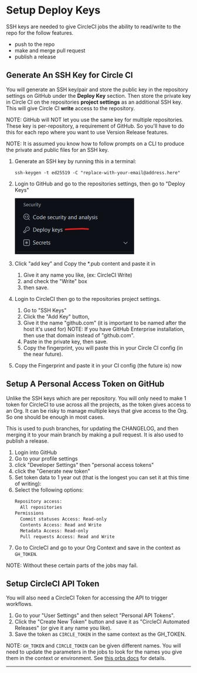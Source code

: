 # Setup Deploy Keys

SSH keys are needed to give CircleCI jobs the ability to read/write to the repo
for the follow features.

* push to the repo
* make and merge pull request
* publish a release

## Generate An SSH Key for Circle CI

You will generate an SSH key/pair and store the public key in the repository
settings on GitHub under the **Deploy Key** section. Then store the private key
in Circle CI on the repositories **project settings** as an additional SSH key.
This will give Circle CI **write** access to the repository.

NOTE: GitHub will NOT let you use the same key for multiple repositories.
These key is per-repository, a requirement of GitHub. So you'll
have to do this for each repo where you want to use Version Release features.

NOTE: It is assumed you know how to follow prompts on a CLI to produce the
private and public files for an SSH key.

1. Generate an SSH key by running this in a terminal:
   ```
   ssh-keygen -t ed25519 -C "replace-with-your-email@address.here"
   ```
2. Login to GitHub and go to the repositories settings, then go to "Deploy Keys"

   ![img.png](assets/deploy-keys.png)

3. Click "add key" and Copy the *.pub content and paste it in
   1. Give it any name you like, (ex: CircleCI Write)
   2. and check the "Write" box
   3. then save.
4. Login to CircleCI then go to the repositories project settings.
   1. Go to "SSH Keys"
   2. Click the "Add Key" button,
   3. Give it the name "github.com" (it is important to be named after the host
      it's used for)
      NOTE: If you have GitHub Enterprise installation, then use that domain
            instead of "github.com".
   4. Paste in the private key, then save.
   5. Copy the fingerprint, you will paste this in your Circle CI config (in
      the near future).
5. Copy the Fingerprint and paste it in your CI config (the future is) now

## Setup A Personal Access Token on GitHub

Unlike the SSH keys which are per repository. You will only need to make 1
token for CircleCI to use across all the projects, as the token gives access to
an Org. It can be risky to manage multiple keys that give access to the
Org. So one should be enough in most cases.

This is used to push branches, for updating the CHANGELOG, and then merging it
to your main branch by making a pull request. It is also used to publish a
release.

1. Login into GitHub
2. Go to your profile settings
3. click "Developer Settings" then "personal access tokens"
4. click the "Generate new token"
5. Set token data to 1 year out (that is the longest you can set it at this time of writing):
6. Select the following options:
   ```
   Repository access:
     All repositories
   Permissions
     Commit statuses Access: Read-only
     Contents Access: Read and Write
     Metadata Access: Read-only
     Pull requests Access: Read and Write
   ```
7. Go to CircleCI and go to your Org Context and save in the context as
   `GH_TOKEN`.

NOTE: Without these certain parts of the jobs may fail.

## Setup CircleCI API Token

You will also need a CircleCI Token for accessing the API to trigger workflows.

1. Go to your "User Settings" and then select "Personal API Tokens".
2. Click the "Create New Token" button and save it as "CircleCI Automated
   Releases" (or give it any name you like).
3. Save the token as `CIRCLE_TOKEN` in the same context as the GH_TOKEN.

NOTE: `GH_TOKEN` and `CIRCLE_TOKEN` can be given different names. You will
need to update the parameters in the jobs to look for the names you give them in
the context or environment. See [this orbs docs] for details.

---

[this orbs docs]: https://circle`ci.com/developer/orbs/orb/kohirens/version-release

